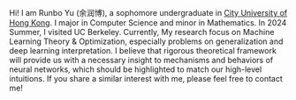 Hi! I am Runbo Yu (余润博), a sophomore undergraduate in [City University of Hong Kong](https://www.cityu.edu.hk/). I major in Computer Science and minor in Mathematics. In 2024 Summer, I visited UC Berkeley. Currently, My research focus on Machine Learning Theory & Optimization, especially problems on generalization and deep learning interpretation. I believe that rigorous theoretical framework will provide us with a necessary insight to mechanisms and behaviors of neural networks, which should be highlighted to match our high-level intuitions. If you share a similar interest with me, please feel free to contact me! 
